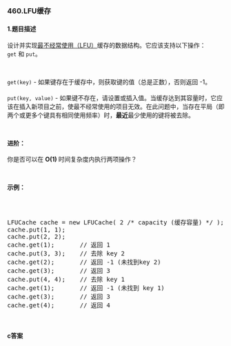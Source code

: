 ### 460.LFU缓存

#### 1.题目描述

<p>设计并实现<a href="https://baike.baidu.com/item/%E7%BC%93%E5%AD%98%E7%AE%97%E6%B3%95">最不经常使用（LFU）</a>缓存的数据结构。它应该支持以下操作：<code>get</code>&nbsp;和&nbsp;<code>put</code>。</p><br/><p><code>get(key)</code>&nbsp;- 如果键存在于缓存中，则获取键的值（总是正数），否则返回 -1。<br /><br/><code>put(key, value)</code>&nbsp;- 如果键不存在，请设置或插入值。当缓存达到其容量时，它应该在插入新项目之前，使最不经常使用的项目无效。在此问题中，当存在平局（即两个或更多个键具有相同使用频率）时，<strong>最近</strong>最少使用的键将被去除。</p><br/><p><strong>进阶：</strong><br /><br/>你是否可以在&nbsp;<strong>O(1)&nbsp;</strong>时间复杂度内执行两项操作？</p><br/><p><strong>示例：</strong></p><br/><pre><br/>LFUCache cache = new LFUCache( 2 /* capacity (缓存容量) */ );<br/>cache.put(1, 1);<br/>cache.put(2, 2);<br/>cache.get(1);       // 返回 1<br/>cache.put(3, 3);    // 去除 key 2<br/>cache.get(2);       // 返回 -1 (未找到key 2)<br/>cache.get(3);       // 返回 3<br/>cache.put(4, 4);    // 去除 key 1<br/>cache.get(1);       // 返回 -1 (未找到 key 1)<br/>cache.get(3);       // 返回 3<br/>cache.get(4);       // 返回 4</pre><br/>

#### c答案

```c

